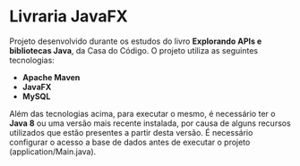 # Livraria JavaFX

Projeto desenvolvido durante os estudos do livro <strong>Explorando APIs e bibliotecas Java</strong>, da Casa do Código. O projeto utiliza as seguintes tecnologias:

<ul>
    <li><strong>Apache Maven</strong></li>
    <li><strong>JavaFX</strong></li>
    <li><strong>MySQL</strong></li>
</ul>

Além das tecnologias acima, para executar o mesmo, é necessário ter o <strong>Java 8</strong> ou uma versão mais recente instalada, por causa de alguns recursos utilizados que estão presentes a partir desta versão. É necessário configurar o acesso a base de dados antes de executar o projeto (application/Main.java). 
